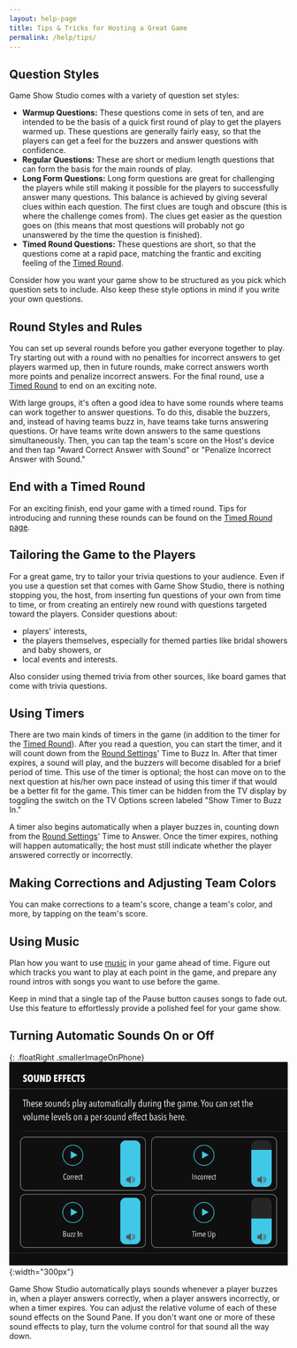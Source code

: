 ```yaml
---
layout: help-page
title: Tips & Tricks for Hosting a Great Game
permalink: /help/tips/
---
```


## Question Styles

Game Show Studio comes with a variety of question set styles:

* **Warmup Questions:** These questions come in sets of ten, and are intended to be the basis of a quick first round of play to get the players warmed up. These questions are generally fairly easy, so that the players can get a feel for the buzzers and answer questions with confidence.
* **Regular Questions:** These are short or medium length questions that can form the basis for the main rounds of play.
* **Long Form Questions:** Long form questions are great for challenging the players while still making it possible for the players to successfully answer many questions. This balance is achieved by giving several clues within each question. The first clues are tough and obscure (this is where the challenge comes from). The clues get easier as the question goes on (this means that most questions will probably not go unanswered by the time the question is finished).
* **Timed Round Questions:** These questions are short, so that the questions come at a rapid pace, matching the frantic and exciting feeling of the [Timed Round](/help/timedround).

Consider how you want your game show to be structured as you pick which question sets to include. Also keep these style options in mind if you write your own questions.

## Round Styles and Rules

You can set up several rounds before you gather everyone together to play. Try starting out with a round with no penalties for incorrect answers to get players warmed up, then in future rounds, make correct answers worth more points and penalize incorrect answers. For the final round, use a [Timed Round](/help/timedround) to end on an exciting note.

With large groups, it's often a good idea to have some rounds where teams can work together to answer questions. To do this, disable the buzzers, and, instead of having teams buzz in, have teams take turns answering questions. Or have teams write down answers to the same questions simultaneously. Then, you can tap the team's score on the Host's device and then tap "Award Correct Answer with Sound" or "Penalize Incorrect Answer with Sound."

## End with a Timed Round

For an exciting finish, end your game with a timed round. Tips for introducing and running these rounds can be found on the [Timed Round page](/help/timedround).

## Tailoring the Game to the Players

For a great game, try to tailor your trivia questions to your audience. Even if you use a question set that comes with Game Show Studio, there is nothing stopping you, the host, from inserting fun questions of your own from time to time, or from creating an entirely new round with questions targeted toward the players. Consider questions about:

* players' interests,
* the players themselves, especially for themed parties like bridal showers and baby showers, or
* local events and interests.

Also consider using themed trivia from other sources, like board games that come with trivia questions.

## Using Timers

There are two main kinds of timers in the game (in addition to the timer for the [Timed Round](/help/timedround)). After you read a question, you can start the timer, and it will count down from the [Round Settings](/help/roundrules)' Time to Buzz In. After that timer expires, a sound will play, and the buzzers will become disabled for a brief period of time. This use of the timer is optional; the host can move on to the next question at his/her own pace instead of using this timer if that would be a better fit for the game. This timer can be hidden from the TV display by toggling the switch on the TV Options screen labeled "Show Timer to Buzz In."

A timer also begins automatically when a player buzzes in, counting down from the [Round Settings](/help/roundrules)' Time to Answer. Once the timer expires, nothing will happen automatically; the host must still indicate whether the player answered correctly or incorrectly.

## Making Corrections and Adjusting Team Colors

You can make corrections to a team's score, change a team's color, and more, by tapping on the team's score.

## Using Music

Plan how you want to use [music](/help/music) in your game ahead of time. Figure out which tracks you want to play at each point in the game, and prepare any round intros with songs you want to use before the game.

Keep in mind that a single tap of the Pause button causes songs to fade out. Use this feature to effortlessly provide a polished feel for your game show.

## Turning Automatic Sounds On or Off

{: .floatRight .smallerImageOnPhone}
![sound pane](/images/press/sound-effect-mixers.png){:width="300px"}

Game Show Studio automatically plays sounds whenever a player buzzes in, when a player answers correctly, when a player answers incorrectly, or when a timer expires. You can adjust the relative volume of each of these sound effects on the Sound Pane. If you don't want one or more of these sound effects to play, turn the volume control for that sound all the way down.
